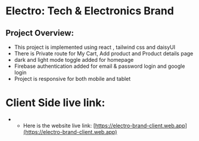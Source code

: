 # Electro: Tech & Electronics Brand


## Project Overview:

- This project is implemented using react , tailwind css and daisyUI
- There is Private route for My Cart, Add product and Product details page
- dark and light mode toggle added for homepage
- Firebase authentication added for email & password login and google login
- Project is responsive for both mobile and tablet


# Client Side live link:

- - Here is the website live link: [https://electro-brand-client.web.app](https://electro-brand-client.web.app)